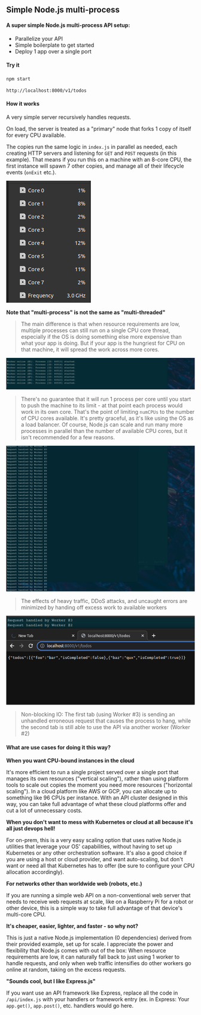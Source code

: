 ## Simple Node.js multi-process

####  A super simple Node.js multi-process API setup:

 - Parallelize your API
 - Simple boilerplate to get started
 - Deploy 1 app over a single port

#### Try it

`npm start`

`http://localhost:8000/v1/todos`

#### How it works

A very simple server recursively handles requests.

On load, the server is treated as a "primary" node that forks 1 copy of itself for every CPU available.

The copies run the same logic in `index.js` in parallel as needed, each creating HTTP servers and listening for `GET` and `POST` requests (in this example).
That means if you run this on a machine with an 8-core CPU, the first instance will spawn 7 other copies, and manage all of their lifecycle events (`onExit` etc.).

![cores](cores.png)

**Note that "multi-process" is not the same as "multi-threaded"**

> The main difference is that when resource requirements are low, multiple processes can still run on a single CPU core thread, especially if the OS is doing something else more expensive than what your app is doing. But if your app is the hungriest for CPU on that machine, it will spread the work across more cores.

![multi-process](workers.png)

> There's no guarantee that it will run 1 process per core until you start to push the machine to its limit - at that point each process would work in its own core. That's the point of limiting `numCPUs` to the number of CPU cores available. It's pretty graceful, as it's like using the OS as a load balancer. Of course, Node.js can scale and run many more processes in parallel than the number of available CPU cores, but it isn't recommended for a few reasons.

![load balancer](requests.png)

> The effects of heavy traffic, DDoS attacks, and uncaught errors are minimized by handing off excess work to available workers

![non-blocking io](nonblocking.png)

> Non-blocking IO: The first tab (using Worker #3) is sending an unhandled erroneous request that causes the process to hang, while the second tab is still able to use the API via another worker (Worker #2)

#### What are use cases for doing it this way?

**When you want CPU-bound instances in the cloud**

It's more efficient to run a single project served over a single port that manages its own resources ("vertical scaling"), rather than using platform tools to scale out copies the moment you need more resources ("horizontal scaling"). In a cloud platform like AWS or GCP, you can allocate up to something like 96 CPUs per instance. With an API cluster designed in this way, you can take full advantage of what these cloud platforms offer and cut a lot of unnecessary costs.

**When you don't want to mess with Kubernetes or cloud at all because it's all just devops hell!**

For on-prem, this is a very easy scaling option that uses native Node.js utilities that leverage your OS' capabilities, without having to set up Kubernetes or any other orchestration software. It's also a good choice if you are using a host or cloud provider, and want auto-scaling, but don't want or need all that Kubernetes has to offer (be sure to configure your CPU allocation accordingly).

**For networks other than worldwide web (robots, etc.)**

If you are running a simple web API on a non-conventional web server that needs to receive web requests at scale, like on a Raspberry Pi for a robot or other device, this is a simple way to take full advantage of that device's multi-core CPU.

**It's cheaper, easier, lighter, and faster - so why not?**

This is just a native Node.js implementation (0 dependencies) derived from their provided example, set up for scale. I appreciate the power and flexibility that Node.js comes with out of the box: When resource requirements are low, it can naturally fall back to just using 1 worker to handle requests, and only when web traffic intensifies do other workers go online at random, taking on the excess requests.

**"Sounds cool, but I like Express.js"**

If you want use an API framework like Express, replace all the code in `/api/index.js` with your handlers or framework entry (ex. in Express: Your `app.get()`, `app.post()`, etc. handlers would go here.
